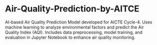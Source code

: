 # Air-Quality-Prediction-by-AITCE
AI-based Air Quality Prediction Model developed for AICTE Cycle-4. Uses machine learning to analyze environmental factors and predict the Air Quality Index (AQI). Includes data preprocessing, model training, and evaluation in Jupyter Notebook to enhance air quality monitoring.
